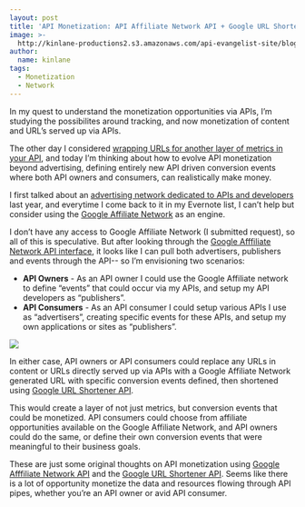 ```yaml
---
layout: post
title: 'API Monetization: API Affiliate Network API + Google URL Shortener API'
image: >-
  http://kinlane-productions2.s3.amazonaws.com/api-evangelist-site/blog/google-affiliate-network.jpg
author:
  name: kinlane
tags:
  - Monetization
  - Network
---
```

In my quest to understand the monetization opportunities via APIs, I’m studying the possibilites around tracking, and now monetization of content and URL’s served up via APIs.

The other day I considered [wrapping URLs for another layer of metrics in your API](/2012/05/26/wrapping-content-urls-for-another-layer-of-metrics-in-your-api/ "wrapping URLs for another layer of metrics in your API"), and today I’m thinking about how to evolve API monetization beyond advertising, defining entirely new API driven conversion events where both API owners and consumers, can realistically make money.

I first talked about an [advertising network dedicated to APIs and developers](http://apievangelist.com/2011/09/28/advertising-network-dedicated-to-apis-and-developers/ "advertising network dedicated to APIs and developers") last year, and everytime I come back to it in my Evernote list, I can’t help but consider using the [Google Affiliate Network](http://www.google.com/ads/affiliatenetwork/ "Google Affiliate Network") as an engine.

I don’t have any access to Google Affiliate Network (I submitted request), so all of this is speculative. But after looking through the [Google Afffiliate Network API interface](https://developers.google.com/affiliate-network/), it looks like I can pull both advertisers, publishers and events through the API-- so I’m envisioning two scenarios:

*   **API Owners** - As an API owner I could use the Google Affiliate network to define “events” that could occur via my APIs, and setup my API developers as “publishers”.
*   **API Consumers** - As an API consumer I could setup various APIs I use as “advertisers”, creating specific events for these APIs, and setup my own applications or sites as “publishers”.

![](http://kinlane-productions2.s3.amazonaws.com/google/google-url-shortener.jpg)

In either case, API owners or API consumers could replace any URLs in content or URLs directly served up via APIs with a Google Affiliate Network generated URL with specific conversion events defined, then shortened using [Google URL Shortener API](https://developers.google.com/url-shortener/ "Google URL Shortener API").

This would create a layer of not just metrics, but conversion events that could be monetized. API consumers could choose from affiliate opportunities available on the Google Affiliate Network, and API owners could do the same, or define their own conversion events that were meaningful to their business goals.

These are just some original thoughts on API monetization using [Google Afffiliate Network API](https://developers.google.com/affiliate-network/) and the [Google URL Shortener API](https://developers.google.com/url-shortener/ "Google URL Shortener API"). Seems like there is a lot of opportunity monetize the data and resources flowing through API pipes, whether you’re an API owner or avid API consumer.